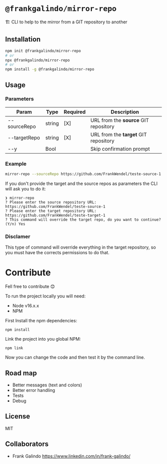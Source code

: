 # `@frankgalindo/mirror-repo`

🏗 CLI to help to the mirror from a GIT repository to another

## Installation

```bash
npm init @frankgalindo/mirror-repo
# or
npx @frankgalindo/mirror-repo
# or
npm install -g @frankgalindo/mirror-repo
```
## Usage

### Parameters

| Param        | Type   | Required | Description                            |
|--------------|--------|----------|----------------------------------------|
| --sourceRepo | string |    [X]   | URL from the **source** GIT repository |
| --targetRepo | string |    [X]   | URL from the **target** GIT repository |
| --y          | Bool   |          | Skip confirmation prompt               |


### Example

```bash
mirror-repo --sourceRepo https://github.com/FrankWendel/teste-source-1 --targetRepo https://github.com/FrankWendel/teste-target-1
```

If you don't provide the target and the source repos as parameters the CLI will ask you to do it:
```
❯ mirror-repo
? Please enter the source repository URL: https://github.com/FrankWendel/teste-source-1
? Please enter the target repository URL: https://github.com/FrankWendel/teste-target-1
? This command will override the target repo, do you want to continue? (Y/n) Yes
```

### Disclamer 
This type of command will override everything in the target repository, so you must have the corrects permissions to do that.


# Contribute

Fell free to contribute 😊

To run the project locally you will need:
- Node v16.x.x
- NPM

First Install the npm dependencies:
```
npm install
```

Link the project into you global NPM:
```
npm link
```

Now you can change the code and then test it by the command line.

## Road map
- Better messages (text and colors)
- Better error handling
- Tests
- Debug

## License

MIT

## Collaborators

- Frank Galindo <https://www.linkedin.com/in/frank-galindo/>